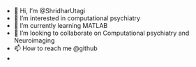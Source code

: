 - 👋 Hi, I’m @ShridharUtagi
- 👀 I’m interested in computational psychiatry
- 🌱 I’m currently learning MATLAB 
- 💞️ I’m looking to collaborate on Computational psychiatry and Neuroimaging 
- 📫 How to reach me @github
- 

<!---
ShridharUtagi/ShridharUtagi is a ✨ special ✨ repository because its `README.md` (this file) appears on your GitHub profile.
You can click the Preview link to take a look at your changes.
--->
